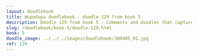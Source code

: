 ```yaml
---
layout: doodlebook
title: Wupadupa doodlebook - doodle 129 from book 5
description: Doodle 129 from book 5 - Comments and doodles that capture the essence of this event  
slug: /doodlebook/book-5/doodle-129.html
book: 5
doodle_image: ../../../images/doodlebook/300405_01.jpg
ref: 129
---	  
```

																																																																							